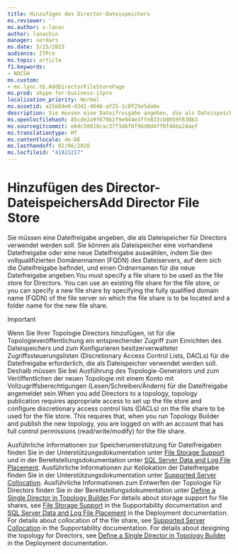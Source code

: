 ```yaml
---
title: Hinzufügen des Director-Dateispeichers
ms.reviewer: ''
ms.author: v-lanac
author: lanachin
manager: serdars
ms.date: 3/25/2015
audience: ITPro
ms.topic: article
f1.keywords:
- NOCSH
ms.custom:
- ms.lync.tb.AddDirectorFileStorePage
ms.prod: skype-for-business-itpro
localization_priority: Normal
ms.assetid: a15b69e0-d3d1-4648-af25-1c0f25e5da8e
description: Sie müssen eine Dateifreigabe angeben, die als Dateispeicher für Directors verwendet werden soll. Sie können als Dateispeicher eine vorhandene Dateifreigabe oder eine neue Dateifreigabe auswählen, indem Sie den vollqualifizierten Domänennamen (FQDN) des Dateiservers, auf dem sich die Dateifreigabe befindet, und einen Ordnernamen für die neue Dateifreigabe angeben.
ms.openlocfilehash: 85cde2a9f670b2f9e044e3ffe833cb8959f838b3
ms.sourcegitcommit: e64c50818cac37f3d6f0f96d0d4ff0f4bba24aef
ms.translationtype: MT
ms.contentlocale: de-DE
ms.lasthandoff: 02/06/2020
ms.locfileid: "41821217"
---
```

# <a name="add-director-file-store"></a><span data-ttu-id="19e17-104">Hinzufügen des Director-Dateispeichers</span><span class="sxs-lookup"><span data-stu-id="19e17-104">Add Director File Store</span></span>

<span data-ttu-id="19e17-p102">Sie müssen eine Dateifreigabe angeben, die als Dateispeicher für Directors verwendet werden soll. Sie können als Dateispeicher eine vorhandene Dateifreigabe oder eine neue Dateifreigabe auswählen, indem Sie den vollqualifizierten Domänennamen (FQDN) des Dateiservers, auf dem sich die Dateifreigabe befindet, und einen Ordnernamen für die neue Dateifreigabe angeben.</span><span class="sxs-lookup"><span data-stu-id="19e17-p102">You must specify a file share to be used as the file store for Directors. You can use an existing file share for the file store, or you can specify a new file share by specifying the fully qualified domain name (FQDN) of the file server on which the file share is to be located and a folder name for the new file share.</span></span>

> [!IMPORTANT]
> <span data-ttu-id="19e17-p103">Wenn Sie Ihrer Topologie Directors hinzufügen, ist für die Topologieveröffentlichung ein entsprechender Zugriff zum Einrichten des Dateispeichers und zum Konfigurieren besitzerverwalteter Zugriffssteuerungslisten (Discretionary Access Control Lists, DACLs) für die Dateifreigabe erforderlich, die als Dateispeicher verwendet werden soll. Deshalb müssen Sie bei Ausführung des Topologie-Generators und zum Veröffentlichen der neuen Topologie mit einem Konto mit Vollzugriffsberechtigungen (Lesen/Schreiben/Ändern) für die Dateifreigabe angemeldet sein.</span><span class="sxs-lookup"><span data-stu-id="19e17-p103">When you add Directors to a topology, topology publication requires appropriate access to set up the file store and configure discretionary access control lists (DACLs) on the file share to be used for the file store. This requires that, when you run Topology Builder and publish the new topology, you are logged on with an account that has full control permissions (read/write/modify) for the file share.</span></span>

<span data-ttu-id="19e17-p104">Ausführliche Informationen zur Speicherunterstützung für Dateifreigaben finden Sie in der Unterstützungsdokumentation unter [File Storage Support](https://technet.microsoft.com/library/ed66430d-3c19-4267-938c-956a51005073.aspx) und in der Bereitstellungsdokumentation unter [SQL Server Data and Log File Placement](https://technet.microsoft.com/library/67aa525b-8aa3-474f-827e-8e1d4697f30f.aspx). Ausführliche Informationen zur Kollokation der Dateifreigabe finden Sie in der Unterstützungsdokumentation unter [Supported Server Collocation](https://technet.microsoft.com/library/3be990a1-5485-4b83-b73f-947ac97821f9.aspx). Ausführliche Informationen zum Entwerfen der Topologie für Directors finden Sie in der Bereitstellungsdokumentation unter [Define a Single Director in Topology Builder](https://technet.microsoft.com/library/8e9a659d-23b0-401d-b296-59c7df414d49.aspx).</span><span class="sxs-lookup"><span data-stu-id="19e17-p104">For details about storage support for file shares, see [File Storage Support](https://technet.microsoft.com/library/ed66430d-3c19-4267-938c-956a51005073.aspx) in the Supportability documentation and [SQL Server Data and Log File Placement](https://technet.microsoft.com/library/67aa525b-8aa3-474f-827e-8e1d4697f30f.aspx) in the Deployment documentation. For details about collocation of the file share, see [Supported Server Collocation](https://technet.microsoft.com/library/3be990a1-5485-4b83-b73f-947ac97821f9.aspx) in the Supportability documentation. For details about designing the topology for Directors, see [Define a Single Director in Topology Builder](https://technet.microsoft.com/library/8e9a659d-23b0-401d-b296-59c7df414d49.aspx) in the Deployment documentation.</span></span>


